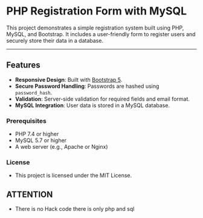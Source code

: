 # PHP Registration Form with MySQL

This project demonstrates a simple registration system built using PHP, MySQL, and Bootstrap. It includes a user-friendly form to register users and securely store their data in a database.

---

## Features
- **Responsive Design**: Built with [Bootstrap 5](https://getbootstrap.com/).
- **Secure Password Handling**: Passwords are hashed using `password_hash`.
- **Validation**: Server-side validation for required fields and email format.
- **MySQL Integration**: User data is stored in a MySQL database.

### Prerequisites
- PHP 7.4 or higher
- MySQL 5.7 or higher
- A web server (e.g., Apache or Nginx)

### License
- This project is licensed under the MIT License.

## ATTENTION
- There is no Hack code there is only php and sql
